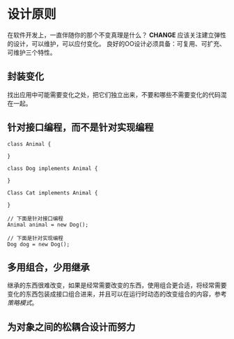 # 设计原则
在软件开发上，一直伴随你的那个不变真理是什么？  **CHANGE**
应该关注建立弹性的设计，可以维护，可以应付变化。
良好的OO设计必须具备：可复用、可扩充、可维护三个特性。

## 封装变化
找出应用中可能需要变化之处，把它们独立出来，不要和哪些不需要变化的代码混在一起。

## 针对接口编程，而不是针对实现编程
```
class Animal {

}

class Dog implements Animal {

}

Class Cat implements Animal {

}

// 下面是针对接口编程
Animal animal = new Dog();

// 下面是针对实现编程
Dog dog = new Dog();
```

## 多用组合，少用继承
继承的东西很难改变，如果是经常需要改变的东西，使用组合更合适，将经常需要变化的东西包装成接口组合进来，并且可以在运行时动态的改变组合的内容，参考*策略模式*。

## 为对象之间的松耦合设计而努力